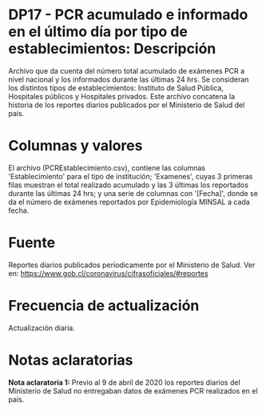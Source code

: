 # DP17 - PCR acumulado e informado en el último día por tipo de establecimientos: Descripción

Archivo que da cuenta del número total acumulado de exámenes PCR a nivel nacional y los informados durante las últimas 24 hrs. Se consideran los distintos tipos de establecimientos: Instituto de Salud Pública, Hospitales públicos y Hospitales privados. Este archivo concatena la historia de los reportes diarios publicados por el Ministerio de Salud del país.

# Columnas y valores
El archivo (PCREstablecimiento.csv), contiene las columnas 'Establecimiento' para el tipo de institución; 'Examenes', cuyas 3 primeras filas muestran el total realizado acumulado y las 3 últimas los reportados durante las últimas 24 hrs; y una serie de columnas con '[Fecha]', donde se da el número de exámenes reportados por Epidemiología MINSAL a cada fecha.

# Fuente
Reportes diarios publicados períodicamente por el Ministerio de Salud. Ver en: https://www.gob.cl/coronavirus/cifrasoficiales/#reportes
 
# Frecuencia de actualización
Actualización diaria.

# Notas aclaratorias

**Nota aclaratoria 1:** Previo al 9 de abril de 2020 los reportes diarios del Ministerio de Salud no entregaban datos de exámenes PCR realizados en el país.

